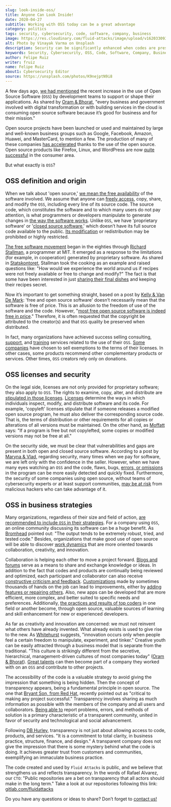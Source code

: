 ```yaml
---
slug: look-inside-oss/
title: Anyone Can Look Inside!
date: 2020-04-27
subtitle: Working with OSS today can be a great advantage
category: politics
tags: security, cybersecurity, code, software, company, business
image: https://res.cloudinary.com/fluid-attacks/image/upload/v1620330936/blog/look-inside-oss/cover_qrsiga.webp
alt: Photo by Vinayak Varma on Unsplash
description: Security can be significantly enhanced when codes are presented publicly. In this post, we talk about OSS and its advantages for companies using it nowadays.
keywords: Security, Cybersecurity, OSS, Code, Software, Company, Business, Ethical Hacking, Pentesting
author: Felipe Ruiz
writer: fruiz
name: Felipe Ruiz
about1: Cybersecurity Editor
source: https://unsplash.com/photos/K9nejptN9i8
---
```


A few days ago, [we had mentioned](../vulns-triage-synopsys/) the recent
increase in the use of Open Source Software (`OSS`) by development teams
to support or shape their applications. As shared by [Oram &
Bhorat](https://d1.awsstatic.com/Open%20Source/enterprise-oss-book.pdf),
"every business and government involved with digital transformation or
with building services in the cloud is consuming open source software
because it’s good for business and for their mission."

Open source projects have been launched or used and maintained by large
and well-known business groups such as Google, Facebook, Amazon, Huawei,
and MasterCard, to mention a few. The production of many of these
companies [has
accelerated](https://www.mautic.org/blog/community/open-source-and-transparency-not-the-same-thing)
thanks to the use of the open source. Open source products like Firefox,
Linux, and WordPress are now [quite
successful](https://www.iot-now.com/2015/12/14/39527-open-source-security-through-transparency/)
in the consumer area.

But what exactly is `OSS`?

## OSS definition and origin

When we talk about 'open source,' [we mean the free
availability](https://www.mautic.org/blog/community/open-source-and-transparency-not-the-same-thing)
of the software involved. We assume that anyone can [freely
access](https://www.investintech.com/resources/blog/archives/7975-pros-cons-open-source-business.html),
copy, share, and modify the `OSS`, including every line of its source
code. The source code, which constitutes the software and to which many
users do not pay attention, is what programmers or developers manipulate
to generate changes in [the way the software
works](https://opensource.com/resources/what-open-source). Unlike `OSS`,
we have 'proprietary software' or '[closed source
software](https://opensource.com/resources/what-open-source),' which
doesn’t have its full source code available to the public. [Its
modification](https://www.iot-now.com/2015/12/14/39527-open-source-security-through-transparency/)
or redistribution may be prohibited or highly restricted.

[The free software
movement](https://www.forbes.com/sites/forbestechcouncil/2018/07/16/how-open-source-became-the-default-business-model-for-software/#2d856e54e722)
began in the eighties through [Richard
Stallman](https://en.wikipedia.org/wiki/Richard_Stallman), a programmer
at MIT. It emerged as a response to the limitations (for example, in
cooperation) generated by proprietary software. As shared in
[Statskontoret](https://www.campussource.de/org/opensource/docs/schwed.studie.pdf),
Stallman took the cooking as an example and raised questions like: "How
would we experience the world around us if recipes were not freely
available or free to change and modify?" The fact is that some have been
interested in just [sharing their final
dishes](https://opensource.com/open-organization/16/5/appreciating-full-power-open)
and keeping their recipes secret.

Now it’s important to get something straight, based on a post by [Kelly
& Van De
Mark](https://opensource.com/education/12/7/clearing-open-source-misconceptions):
'free and open source software' doesn’t necessarily mean that the
software is free of price. This is an allusion to the freedom of use of
the software and the code. However, "[most free open source software is
indeed free in
price](https://opensource.com/education/12/7/clearing-open-source-misconceptions)."
Therefore, it is often requested that the copyright be attributed to the
creator(s) and that `OSS` quality be preserved when distributed.

In fact, many organizations have achieved success selling consulting,
[support](https://opensource.com/resources/what-open-source), and
[training](https://www.iot-now.com/2015/12/14/39527-open-source-security-through-transparency/)
services related to the use of their `OSS`. [Some
companies](https://opensource.com/education/12/7/clearing-open-source-misconceptions)
have chosen to sell exemptions to the terms of their licenses. In other
cases, some products recommend other complementary products or services.
Other times, `OSS` creators rely only on donations.

## OSS licenses and security

On the legal side, licenses are not only provided for proprietary
software; they also apply to `OSS`. The rights to examine, copy, alter,
and distribute are [stipulated in those
licenses](https://www.campussource.de/org/opensource/docs/schwed.studie.pdf).
[Licenses](https://opensource.com/resources/what-open-source) determine
the ways in which individuals inspect, modify, and distribute software
and its code. For example, 'copyleft' licenses stipulate that if someone
releases a modified open source program, he must also deliver the
corresponding source code. That is, the terms of distribution or other
requirements for all copies or alterations of all versions must be
maintained. On the other hand, as
[Moffatt](https://www.iot-now.com/2015/12/14/39527-open-source-security-through-transparency/)
says: "If a program is free but not copylefted, some copies or modified
versions may not be free at all."

On the security side, we must be clear that vulnerabilities and gaps are
present in both open and closed source software. According to a post by
[Maryna &
Vlad](https://rubygarage.org/blog/open-source-software-security),
regarding security, many times when we pay for software, we are left
only with the confidence in the seller. However, when we have many eyes
watching an `OSS` and the code, flaws, bugs, [errors, or
omissions](https://opensource.com/resources/what-open-source) in the
program can be more easily detected and quickly fixed. Furthermore, the
security of some companies using open source, without teams of
cybersecurity experts or at least support communities, [may be at
risk](https://www.information-age.com/what-to-know-about-open-source-security-123487447/)
from malicious hackers who can take advantage of it.

## OSS in business strategies

Many organizations, regardless of their size and field of action, [are
recommended to include `OSS` in their
strategies](https://d1.awsstatic.com/Open%20Source/enterprise-oss-book.pdf).
For a company using `OSS`, an online community discussing its software
can be a huge benefit. As
[Bromhead](https://opensource.com/article/17/8/enterprise-open-source-advantages)
pointed out: "The output tends to be extremely robust, tried, and tested
code." Besides, organizations that make good use of open source will be
able to discover [work
dynamics](https://d1.awsstatic.com/Open%20Source/enterprise-oss-book.pdf)
that are more oriented towards collaboration, creativity, and
innovation.

Collaboration is helping each other to move a project forward. [Blogs
and
forums](https://community.jaspersoft.com/blog/principles-open-source-software)
serve as a means to share and exchange knowledge or ideas. In addition
to the fact that codes and products are continually being reviewed and
optimized, each participant and collaborator can also receive
[constructive criticism and
feedback](https://opensource.com/open-organization/16/5/appreciating-full-power-open).
[Customizations](https://medium.com/hackernoon/is-open-source-the-future-929f137fccfb)
made by sometimes thousands of hands on the job can lead to
improvements, either by [adding features or repairing
others](https://opensource.com/resources/what-open-source). Also, new
apps can be developed that are more efficient, more complex, and better
suited to specific needs and preferences. Additionally, [the practices
and results of top
coders](https://d1.awsstatic.com/Open%20Source/enterprise-oss-book.pdf)
in one field or another become, through open source, valuable sources of
learning and skill enhancement for new or experienced developers.

As far as creativity and innovation are concerned: we must not reinvent
what others have already invented. What already exists is used to give
rise to the new. As
[Whitehurst](https://opensource.com/open-organization/16/5/appreciating-full-power-open)
suggests, "innovation occurs only when people feel a certain freedom to
manipulate, experiment, and tinker." Creative youth can be easily
attracted through a business model that is separate from the
traditional. "This culture is strikingly different from the secretive,
hierarchical, management-driven cultures of most companies today" ([Oram
&
Bhorat](https://d1.awsstatic.com/Open%20Source/enterprise-oss-book.pdf)).
[Great
talents](https://angel.co/blog/want-to-recruit-better-engineers-open-source-your-code)
can then become part of a company they worked with on an `OSS` and
contribute to other projects.

The accessibility of the code is a valuable strategy to avoid giving the
impression that something is being hidden. Then the concept of
transparency appears, being a fundamental principle in open source. The
one that [Bryant Son, from Red
Hat](https://www.redhat.com/sysadmin/open-way-and-open-source), recently
pointed out as "critical to making any project successful." Transparency
involves sharing as much information as possible with the members of the
company and all users and collaborators. [Being able
to](https://community.jaspersoft.com/blog/principles-open-source-software)
report problems, errors, and methods of solution is a primary
characteristic of a transparent community, united in favor of security
and technological and social advancement.

Following [DB
Hurley](https://www.mautic.org/blog/community/open-source-and-transparency-not-the-same-thing),
transparency is not just about allowing access to code, products, and
services. "It is a commitment to total clarity, in business practice,
structure, finance, and design." A transparent company does not give the
impression that there is some mystery behind what the code is doing. It
achieves greater trust from customers and communities, exemplifying an
immaculate business practice.

The code created and used by `Fluid Attacks` is public, and we believe
that strengthens us and reflects transparency. In the words of Rafael
Alvarez, our `CTO`: "Public repositories are a bet on transparency that
all actors should make in the long term." Take a look at our
repositories following this link:
[gitlab.com/fluidattacks](https://gitlab.com/fluidattacks)

Do you have any questions or ideas to share? Don’t forget to [contact
us\!](../../contact-us/)
